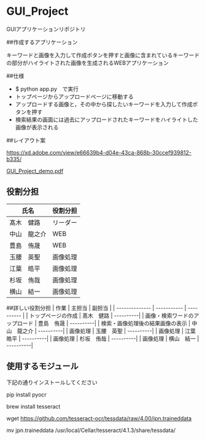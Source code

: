 # GUI_Project
GUIアプリケーションリポジトリ

##作成するアプリケーション

キーワードと画像を入力して作成ボタンを押すと画像に含まれているキーワードの部分がハイライトされた画像を生成されるWEBアプリケーション

##仕様

- $ python app.py　で実行
- トップページからアップロードページに移動する
- アップロードする画像と，その中から探したいキーワードを入力して作成ボタンを押す
- 検索結果の画面には過去にアップロードされたキーワードをハイライトした画像が表示される

##レイアウト案

https://xd.adobe.com/view/e66639b4-d04e-43ca-868b-30ccef939812-b335/

[GUI_Project_demo.pdf](https://github.com/2021AIT-OOP2-G12/GUI_Project/files/7767050/GUI_Project_demo.pdf)

## 役割分担

| 氏名           | 役割分担   |
| -------------- | ----------- |
| 髙木　健路     | リーダー      |
| 中山　龍之介     | WEB      |
| 豊島　侑晟     | WEB      |
| 玉腰　英聖     | 画像処理      |
| 江葉　皓平     | 画像処理      |
| 杉坂　侑哉     | 画像処理      |
| 横山　結一     | 画像処理      |

##詳しい役割分担
| 作業           | 主担当   | 副担当  |
| -------------- | ----------- | ---------- |
| トップページの作成     | 髙木　健路      | ----------|
| 画像・検索ワードのアップロード     | 豊島　侑晟     | ----------|
| 検索・画像処理後の結果画像の表示     | 中山　龍之介      | ----------|
| 画像処理     | 玉腰　英聖      | ----------|
| 画像処理     | 江葉　皓平      | ----------|
| 画像処理     | 杉坂　侑哉      | ----------|
| 画像処理     | 横山　結一      | ----------|


## 使用するモジュール

下記の通りインストールしてください

pip install pyocr

brew install tesseract

wget https://github.com/tesseract-ocr/tessdata/raw/4.00/jpn.traineddata

mv jpn.traineddata /usr/local/Cellar/tesseract/4.1.3/share/tessdata/
